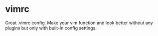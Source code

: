 # vimrc
Great .vimrc config. Make your vim function and look better without any plugins but only with built-in config settings.
